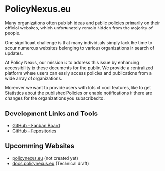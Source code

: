 # PolicyNexus.eu

Many organizations often publish ideas and public policies primarily on their official websites, which unfortunately remain hidden from the majority of people.

One significant challenge is that many individuals simply lack the time to scour numerous websites belonging to various organizations in search of updates.

At Policy Nexus, our mission is to address this issue by enhancing accessibility to these documents for the public. We provide a centralized platform where users can easily access policies and publications from a wide array of organizations.

Moreover we want to provide users with lots of cool features, like to get Statistics about the published Policies or enable notifications if there are changes for the organizations you subscribed to.

## Development Links and Tools

- [GitHub - Kanban Board](https://github.com/orgs/policynexus/projects/1)
- [GitHub - Repositories](https://github.com/orgs/policynexus/repositories)

## Upcomming Websites

- [policynexus.eu](https://policynexus.eu/) (not created yet)
- [docs.policynexus.eu](https://docs.policynexus.eu/) (Technical draft)
